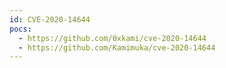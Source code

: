 ```yaml
---
id: CVE-2020-14644
pocs:
  - https://github.com/0xkami/cve-2020-14644
  - https://github.com/Kamimuka/cve-2020-14644
---
```

